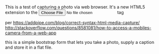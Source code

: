 
This is a test of capturing a photo via web browser. 
It's a new HTML5 extension to the <input type="file" > tag

per https://addpipe.com/blog/correct-syntax-html-media-capture/
http://stackoverflow.com/questions/8581081/how-to-access-a-mobiles-camera-from-a-web-app

this is a simple bootstrap form that lets you take a photo, supply a caption
and store it in a flat file. 

